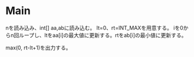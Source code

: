 # Main
nを読み込み、int[] aa,abに読み込む。
lt=0、rt=INT\_MAXを用意する。
iを0からn回ループし、ltをaa\[i\]の最大値に更新する。rtをab\[i\]の最小値に更新する。

max(0, rt-lt+1)を出力する。
